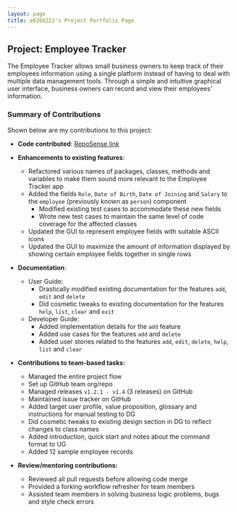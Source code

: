 ```yaml
---
layout: page
title: e0260222's Project Portfolio Page
---
```


## Project: Employee Tracker

The Employee Tracker allows small business owners to keep track of their employees information using a single platform instead of having to deal with multiple data management tools.
Through a simple and intuitive graphical user interface, business owners can record and view their employees' information.

### Summary of Contributions
Shown below are my contributions to this project:

* **Code contributed**: [RepoSense link](https://nus-tic4002-ay2021s2.github.io/tp-dashboard/#breakdown=true&search=e0260222)

* **Enhancements to existing features**:
    * Refactored various names of packages, classes, methods and variables to make them sound more relevant to the Employee Tracker app
    * Added the fields `Role`, `Date of Birth`, `Date of Joining` and `Salary` to the `employee` (previously known as `person`) component
        * Modified existing test cases to accommodate these new fields
        * Wrote new test cases to maintain the same level of code coverage for the affected classes
    * Updated the GUI to represent employee fields with suitable ASCII icons
    * Updated the GUI to maximize the amount of information displayed by showing certain employee fields together in single rows

* **Documentation**:
    * User Guide:
        * Drastically modified existing documentation for the features `add`, `edit` and `delete`
        * Did cosmetic tweaks to existing documentation for the features `help`, `list`, `clear` and `exit`
    * Developer Guide:
        * Added implementation details for the `add` feature
        * Added use cases for the features `add` and `delete`
        * Added user stories related to the features `add`, `edit`, `delete`, `help`, `list` and `clear`

* **Contributions to team-based tasks:**
    * Managed the entire project flow
    * Set up GitHub team org/repo
    * Managed releases `v1.2.1 - v1.4` (3 releases) on GitHub
    * Maintained issue tracker on GitHub
    * Added target user profile, value proposition, glossary and instructions for manual testing to DG
    * Did cosmetic tweaks to existing design section in DG to reflect changes to class names
    * Added introduction, quick start and notes about the command format to UG
    * Added 12 sample employee records

* **Review/mentoring contributions:**
    * Reviewed all pull requests before allowing code merge
    * Provided a forking workflow refresher for team members
    * Assisted team members in solving business logic problems, bugs and style check errors
